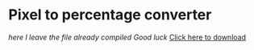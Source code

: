 # Pixel to percentage converter

*here I leave the file already compiled Good luck*
<a href="https://download1643.mediafire.com/1dyapk7hnjcg/kajzv74q9486zd3/pixeles+a+porcentaje.exe">Click here to download</a>
